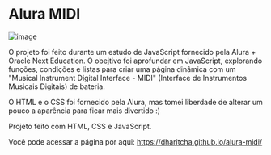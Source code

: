 # Alura MIDI

![image](https://github.com/dharitcha/alura-midi/assets/157736779/a7972de6-00b4-41ae-a412-0408103ee949)


O projeto foi feito durante um estudo de JavaScript fornecido pela Alura + Oracle Next Education. O obejtivo foi aprofundar em JavaScript, explorando funções, condições e listas para criar uma página dinâmica com um "Musical Instrument Digital Interface - MIDI" (Interface de Instrumentos Musicais Digitais) de bateria.

O HTML e o CSS foi fornecido pela Alura, mas tomei liberdade de alterar um pouco a aparência para ficar mais divertido :)

Projeto feito com HTML, CSS e JavaScript.

Você pode acessar a página por aqui: https://dharitcha.github.io/alura-midi/
